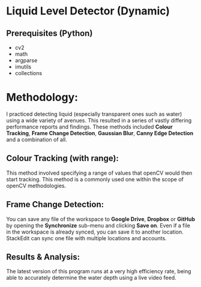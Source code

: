 # Liquid Level Detector (Dynamic)		



## Prerequisites (Python)
- cv2
- math
- argparse
- imutils
- collections


# Methodology:

I practiced detecting liquid (especially transparent ones such as water) using a wide variety of avenues. This resulted in a series of vastly differing performance reports and findings. These methods included **Colour Tracking**, **Frame Change Detection**, **Gaussian Blur**, **Canny Edge Detection** and a combination of all.

## Colour Tracking (with range):

This method  involved specifying a range of values that openCV would then start tracking. This method is a commonly used one within the scope of openCV methodologies.

## Frame Change Detection:	

You can save any file of the workspace to **Google Drive**, **Dropbox** or **GitHub** by opening the **Synchronize** sub-menu and clicking **Save on**. Even if a file in the workspace is already synced, you can save it to another location. StackEdit can sync one file with multiple locations and accounts.

## Results & Analysis:
The latest version of this program runs at a very high efficiency rate, being able to accurately determine the water depth using a live video feed.
  
